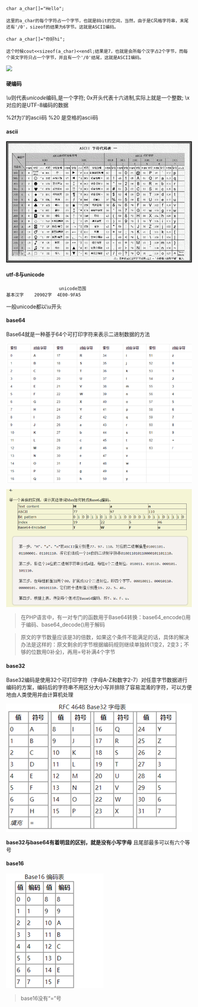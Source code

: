 

```
char a_char[]="Hello";

这里的a_char的每个字符占一个字节，也就是8bit的空间，当然，由于是C风格字符串，末尾还有'/0'，sizeof的结果为6字节。这就是ASCII编码。

char a_char[]="你好hi";

这个时候cout<<sizeof(a_char)<<endl;结果是7，也就是会所每个汉字占2个字节，而每个英文字符只占一个字节，并且有一个'/0'结尾，这就是ASCII编码。
```



![](https://gitee.com/muyinchuan/images/raw/master/img/20210420212451.png)







#### 硬编码





























*\u*则代表*unicode*编码,是一个字符; 0x开头代表十六进制,实际上就是一个整数; \x对应的是UTF-8编码的数据

%2f为‘/’的ascii码  %20 是空格的ascii码

#### ascii

![img](../img/e850352ac65c103880a07b53bc119313b17e8941)

#### utf-8与unicode

```
				    unicode范围
基本汉字	20902字	4E00-9FA5
```

一般unicode都以\u开头

#### base64

Base64就是一种基于64个可打印字符来表示二进制数据的方法

![image-20210113003811939](../img/image-20210113003811939.png)

![image-20210113004033666](../img/image-20210113004033666.png)

> 在PHP语言中，有一对专门的函数用于Base64转换：base64_encode()用于编码、base64_decode()用于解码

> 原文的字节数量应该是3的倍数，如果这个条件不能满足的话，具体的解决办法是这样的：原文剩余的字节根据编码规则继续单独转(1变2，2变3；不够的位数用0补全)，再用=号补满4个字节

#### base32

Base32编码是使用32个可打印字符（字母A-Z和数字2-7）对任意字节数据进行编码的方案，编码后的字符串不用区分大小写并排除了容易混淆的字符，可以方便地由人类使用并由计算机处理

![image-20210113005207678](../img/image-20210113005207678.png)

**base32与base64有着明显的区别，就是没有小写字母**
且尾部最多可以有六个等号

#### base16

![image-20210113010119478](../img/image-20210113010119478.png)

> base16没有“=”号